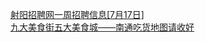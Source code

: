   
[射阳招聘网一周招聘信息[7月17日]](http://www.dianyue.me/archives/819/e45nwu7zl4pt5axf/)  
[九大美食街五大美食城——南通吃货地图请收好](http://www.dianyue.me/archives/867/a40thpuesobsz6xg/)